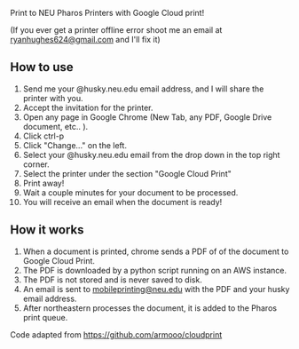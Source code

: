 Print to NEU Pharos Printers with Google Cloud print!  

(If you ever get a printer offline error shoot me an email at ryanhughes624@gmail.com and I'll fix it)

## How to use
 1. Send me your @husky.neu.edu email address, and I will share the printer with you.
 2. Accept the invitation for the printer.
 3. Open any page in Google Chrome (New Tab, any PDF, Google Drive document, etc.. ).
 4. Click ctrl-p
 5. Click "Change..." on the left.
 5. Select your @husky.neu.edu email from the drop down in the top right corner.
 6. Select the printer under the section "Google Cloud Print"
 7. Print away!
 8. Wait a couple minutes for your document to be processed.
 9. You will receive an email when the document is ready!

## How it works
 1. When a document is printed, chrome sends a PDF of of the document to Google Cloud Print.
 2. The PDF is downloaded by a python script running on an AWS instance.
 3. The PDF is not stored and is never saved to disk. 
 4. An email is sent to mobileprinting@neu.edu with the PDF and your husky email address.
 5. After northeastern processes the document, it is added to the Pharos print queue. 

Code adapted from https://github.com/armooo/cloudprint
